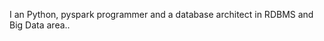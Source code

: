 I an Python, pyspark programmer and a database architect in RDBMS and Big Data area..

<!---
dippython/dippython is a ✨ special ✨ repository because its `README.md` (this file) appears on your GitHub profile.
You can click the Preview link to take a look at your changes.
--->
